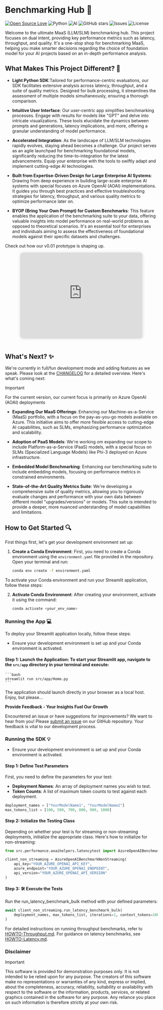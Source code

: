 # Benchmarking Hub 🤖

[![Open Source Love](https://firstcontributions.github.io/open-source-badges/badges/open-source-v1/open-source.svg)](https://github.com/firstcontributions/open-source-badges)
![Python](https://img.shields.io/badge/python-3.9+-blue.svg)
![AI](https://img.shields.io/badge/AI-enthusiast-7F52FF.svg)
![GitHub stars](https://img.shields.io/github/stars/pablosalvador10/gbb-ai-upgrade-llm?style=social)
![Issues](https://img.shields.io/github/issues/pablosalvador10/gbb-ai-upgrade-llm)
![License](https://img.shields.io/github/license/pablosalvador10/gbb-ai-upgrade-llm)

Welcome to the ultimate MaaS (LLM/SLM) benchmarking hub. This project focuses on dual intent, providing key performance metrics such as latency, throughput, and quality. It's a one-stop shop for benchmarking MaaS, helping you make smarter decisions regarding the choice of foundation model for your AI projects based on an in-depth performance analysis.
<br>

## What Makes This Project Different? 🚀

- **Light Python SDK**:Tailored for performance-centric evaluations, our SDK facilitates extensive analysis across latency, throughput, and a suite of quality metrics. Designed for bulk processing, it streamlines the assessment of multiple models simultaneously, ensuring a thorough comparison.

- **Intuitive User Interface**: Our user-centric app simplifies benchmarking processes. Engage with results for models like "GPT" and delve into intricate visualizations. These tools elucidate the dynamics between prompts and generations, latency implications, and more, offering a granular understanding of model performance.

- **Accelerated Integration**: As the landscape of LLM/SLM technologies rapidly evolves, staying ahead becomes a challenge. Our project serves as an agile launchpad for benchmarking foundational models, significantly reducing the time-to-integration for the latest advancements. Equip your enterprise with the tools to swiftly adapt and implement cutting-edge AI technologies.

- **Built from Expertise-Driven Design for Large Enterprise AI Systems**: Drawing from deep experience in building large-scale enterprise AI systems with special focuses on Azure OpenAI (AOAI) implementations. It guides you through best practices and effective troubleshooting strategies for latency, throughput, and various quality metrics to optimize performance later on.

- **BYOP (Bring Your Own Prompt) for Custom Benchmarks**: This feature enables the application of the benchmarking suite to your  data, offering valuable insights into model performance on real-world problems as opposed to theoretical scenarios. It's an essential tool for enterprises and individuals aiming to assess the effectiveness of foundational models against their specific datasets and challenges.

Check out how our v0.01 prototype is shaping up.

<div style="position: relative; padding-bottom: 56.25%; height: 0; overflow: hidden; border-radius: 10px; box-shadow: 0 0 10px rgba(0, 0, 0, 0.15); width: 80%; margin: auto;">
    <iframe src="https://www.loom.com/embed/9c6592b16c5b4785805ce87393601dfd?sid=bcc2e170-9295-427c-ae11-b89489f3ab6b" 
    frameborder="0" 
    webkitallowfullscreen 
    mozallowfullscreen 
    allowfullscreen 
    style="position: absolute; top: 0; left: 0; width: 100%; height: 100%;"></iframe>
</div>
<br>

## What's Next? ✨

We're currently in full/fun development mode and adding features as we speak. Please look at the [CHANGELOG](./CHANGELOG.md) for a detailed overview. Here's what's coming next:

> [!IMPORTANT]
> For the current version, our current focus is primarily on Azure OpenAI (AOAI) deployments

- **Expanding Our MaaS Offerings**: Enhancing our Machine-as-a-Service (MaaS) portfolio, with a focus on the pay-as-you-go models available on Azure. This initiative aims to offer more flexible access to cutting-edge AI capabilities, such as SLMs, emphasizing performance optimization and scalability.

- **Adoption of PaaS Models**: We're working om expanding our scope to include Platform-as-a-Service (PaaS) models, with a special focus on SLMs (Specialized Language Models) like Phi-3 deployed on Azure infrastructure.

- **Embedded Model Benchmarking**: Enhancing our benchmarking suite to include embedding models, focusing on performance metrics in constrained environments.

- **State-of-the-Art Quality Metrics Suite**: We're developing a comprehensive suite of quality metrics, allowing you to rigorously evaluate changes and performance with your own data between different model "upgrades/versions" or models. This suite is intended to provide a deeper, more nuanced understanding of model capabilities and limitations.

## How to Get Started 🔍
First things first, let's get your development environment set up:

1. **Create a Conda Environment**: First, you need to create a Conda environment using the `environment.yaml` file provided in the repository. Open your terminal and run:

   ```bash
   conda env create -f environment.yaml
   ```
To activate your Conda environment and run your Streamlit application, follow these steps:

2. **Activate Conda Environment**: After creating your environment, activate it using the command:
   ```bash
   conda activate <your_env_name>
   ```
### Running the App 💻

To deploy your Streamlit application locally, follow these steps:

- Ensure your development environment is set up and your Conda environment is activated.

#### Step 1: Launch the Application: To start your Streamlit app, navigate to the `src/app` directory in your terminal and execute:
    
    ```bash
    streamlit run src/app/Home.py
    ```
The application should launch directly in your browser as a local host. Enjoy, but please...

**Provide Feedback - Your Insights Fuel Our Growth**

Encountered an issue or have suggestions for improvements? We want to hear from you! Please [submit an issue]() on our GitHub repository. Your feedback is vital to our development process.

### Running the SDK 💡

- Ensure your development environment is set up and your Conda environment is activated.

#### Step 1: Define Test Parameters

First, you need to define the parameters for your test:

- **Deployment Names**: An array of deployment names you wish to test.
- **Token Counts**: A list of maximum token counts to test against each deployment.

```python
deployment_names = ["YourModelName1", "YourModelName2"]
max_tokens_list = [100, 500, 700, 800, 900, 1000]
```

#### Step 2: Initialize the Testing Class
Depending on whether your test is for streaming or non-streaming deployments, initialize the appropriate class. Here's how to initialize for non-streaming:


```python
from src.performance.aoaihelpers.latencytest import AzureOpenAIBenchmarkNonStreaming

client_non_streaming = AzureOpenAIBenchmarkNonStreaming(
    api_key="YOUR_AZURE_OPENAI_API_KEY",
    azure_endpoint="YOUR_AZURE_OPENAI_ENDPOINT",
    api_version="YOUR_AZURE_OPENAI_API_VERSION"
)
```

#### Step 3: 🛠️ Execute the Tests
Run the run_latency_benchmark_bulk method with your defined parameters:

```python
await client_non_streaming.run_latency_benchmark_bulk(
    deployment_names, max_tokens_list, iterations=1, context_tokens=1000, multiregion=False
)
```

For detailed instructions on running throughput benchmarks, refer to [HOWTO-Throughput.md](notebooks/benchmarks/HOWTO-Throughput.md). For guidance on latency benchmarks, see [HOWTO-Latency.md](notebooks/benchmarks/HOWTO-Latency.md).

<!-- ## 🎒 Show and tell
> [!TIP]
> Install the [VS Code Reveal extension](https://marketplace.visualstudio.com/items?itemName=evilz.vscode-reveal), open LLM-BENCHMARK-EVALUATOR.md and click on 'slides' at the bottom to present the LLM Benchmark Evaluator without leaving VS Code.
> Or just open the [LLM-BENCHMARK-EVALUATOR.pptx](https://view.officeapps.live.com/op/view.aspx?src=https%3A%2F%2Fraw.githubusercontent.com%2FYourGitHubUsername%2FLLM-Benchmark-Evaluator%2Fmain%2FLLM-BENCHMARK-EVALUATOR.pptx&wdOrigin=BROWSELINK) for a plain old PowerPoint experience. -->

### Disclaimer
> [!IMPORTANT]
> This software is provided for demonstration purposes only. It is not intended to be relied upon for any purpose. The creators of this software make no representations or warranties of any kind, express or implied, about the completeness, accuracy, reliability, suitability or availability with respect to the software or the information, products, services, or related graphics contained in the software for any purpose. Any reliance you place on such information is therefore strictly at your own risk.